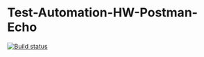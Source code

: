 # Test-Automation-HW-Postman-Echo
[![Build status](https://ci.appveyor.com/api/projects/status/o8esvx7sk66rfkd5?svg=true)](https://ci.appveyor.com/project/mind-controled/test-automation-hw-postman-echo)
